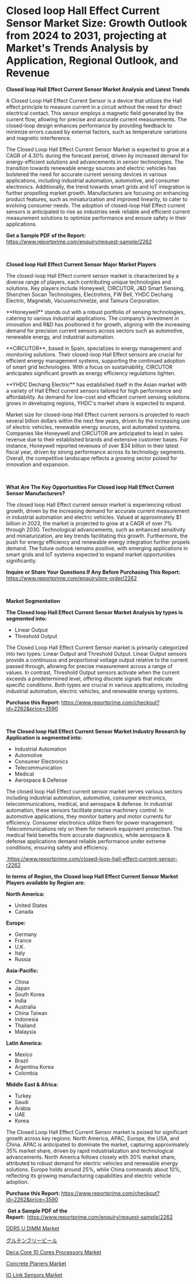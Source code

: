 <p><h1>Closed loop Hall Effect Current Sensor Market Size: Growth Outlook from 2024 to 2031, projecting at Market's Trends Analysis by Application, Regional Outlook, and Revenue</h1></p><p><strong>Closed loop Hall Effect Current Sensor Market Analysis and Latest Trends</strong></p>
<p><p>A Closed Loop Hall Effect Current Sensor is a device that utilizes the Hall effect principle to measure current in a circuit without the need for direct electrical contact. This sensor employs a magnetic field generated by the current flow, allowing for precise and accurate current measurements. The closed-loop design enhances performance by providing feedback to minimize errors caused by external factors, such as temperature variations and magnetic interference.</p><p>The Closed Loop Hall Effect Current Sensor Market is expected to grow at a CAGR of 4.30% during the forecast period, driven by increased demand for energy-efficient solutions and advancements in sensor technologies. The transition towards renewable energy sources and electric vehicles has bolstered the need for accurate current sensing devices in various applications, including industrial automation, automotive, and consumer electronics. Additionally, the trend towards smart grids and IoT integration is further propelling market growth. Manufacturers are focusing on enhancing product features, such as miniaturization and improved linearity, to cater to evolving consumer needs. The adoption of closed-loop Hall Effect current sensors is anticipated to rise as industries seek reliable and efficient current measurement solutions to optimize performance and ensure safety in their applications.</p></p>
<p><strong>Get a Sample PDF of the Report:&nbsp;</strong> <a href="https://www.reportprime.com/enquiry/request-sample/2262">https://www.reportprime.com/enquiry/request-sample/2262</a></p>
<p>&nbsp;</p>
<p><strong>Closed loop Hall Effect Current Sensor Major Market Players</strong></p>
<p><p>The closed-loop Hall Effect current sensor market is characterized by a diverse range of players, each contributing unique technologies and solutions. Key players include Honeywell, CIRCUTOR, J&D Smart Sensing, Shenzhen Socan Technologies, Electrohms, FW Bell, YHDC Dechang Electric, Magnelab, Vacuumschmelze, and Tamura Corporation.</p><p>**Honeywell** stands out with a robust portfolio of sensing technologies, catering to various industrial applications. The company’s investment in innovation and R&D has positioned it for growth, aligning with the increasing demand for precision current sensors across sectors such as automotive, renewable energy, and industrial automation. </p><p>**CIRCUTOR**, based in Spain, specializes in energy management and monitoring solutions. Their closed-loop Hall Effect sensors are crucial for efficient energy management systems, supporting the continued adoption of smart grid technologies. With a focus on sustainability, CIRCUTOR anticipates significant growth as energy efficiency regulations tighten.</p><p>**YHDC Dechang Electric** has established itself in the Asian market with a variety of Hall Effect current sensors tailored for high performance and affordability. As demand for low-cost and efficient current sensing solutions grows in developing regions, YHDC's market share is expected to expand.</p><p>Market size for closed-loop Hall Effect current sensors is projected to reach several billion dollars within the next few years, driven by the increasing use of electric vehicles, renewable energy sources, and automated systems. Companies like Honeywell and CIRCUTOR are anticipated to lead in sales revenue due to their established brands and extensive customer bases. For instance, Honeywell reported revenues of over $34 billion in their latest fiscal year, driven by strong performance across its technology segments. Overall, the competitive landscape reflects a growing sector poised for innovation and expansion.</p></p>
<p>&nbsp;</p>
<p><strong>What Are The Key Opportunities For Closed loop Hall Effect Current Sensor Manufacturers?</strong></p>
<p><p>The closed loop Hall Effect current sensor market is experiencing robust growth, driven by the increasing demand for accurate current measurement in industrial automation and electric vehicles. Valued at approximately $1 billion in 2023, the market is projected to grow at a CAGR of over 7% through 2030. Technological advancements, such as enhanced sensitivity and miniaturization, are key trends facilitating this growth. Furthermore, the push for energy efficiency and renewable energy integration further propels demand. The future outlook remains positive, with emerging applications in smart grids and IoT systems expected to expand market opportunities significantly.</p></p>
<p><strong>Inquire or Share Your Questions If Any Before Purchasing This Report:</strong> <a href="https://www.reportprime.com/enquiry/pre-order/2262">https://www.reportprime.com/enquiry/pre-order/2262</a></p>
<p>&nbsp;</p>
<p><strong>Market Segmentation</strong></p>
<p><strong>The Closed loop Hall Effect Current Sensor Market Analysis by types is segmented into:</strong></p>
<p><ul><li>Linear Output</li><li>Threshold Output</li></ul></p>
<p><p>The Closed Loop Hall Effect Current Sensor market is primarily categorized into two types: Linear Output and Threshold Output. Linear Output sensors provide a continuous and proportional voltage output relative to the current passed through, allowing for precise measurement across a range of values. In contrast, Threshold Output sensors activate when the current exceeds a predetermined level, offering discrete signals that indicate specific conditions. Both types are crucial in various applications, including industrial automation, electric vehicles, and renewable energy systems.</p></p>
<p><strong>Purchase this Report:&nbsp;</strong><a href="https://www.reportprime.com/checkout?id=2262&price=3590">https://www.reportprime.com/checkout?id=2262&price=3590</a></p>
<p>&nbsp;</p>
<p><strong>The Closed loop Hall Effect Current Sensor Market Industry Research by Application is segmented into:</strong></p>
<p><ul><li>Industrial Automation</li><li>Automotive</li><li>Consumer Electronics</li><li>Telecommunication</li><li>Medical</li><li>Aerospace & Defense</li></ul></p>
<p><p>The closed loop Hall Effect current sensor market serves various sectors including industrial automation, automotive, consumer electronics, telecommunications, medical, and aerospace & defense. In industrial automation, these sensors facilitate precise machinery control. In automotive applications, they monitor battery and motor currents for efficiency. Consumer electronics utilize them for power management. Telecommunications rely on them for network equipment protection. The medical field benefits from accurate diagnostics, while aerospace & defense applications demand reliable performance under extreme conditions, ensuring safety and efficiency.</p></p>
<p><a href="https://www.reportprime.com/closed-loop-hall-effect-current-sensor-r2262">&nbsp;https://www.reportprime.com/closed-loop-hall-effect-current-sensor-r2262</a></p>
<p><strong>In terms of Region, the Closed loop Hall Effect Current Sensor Market Players available by Region are:</strong></p>
<p>
    <p> <strong> North America: </strong>
        <ul>
            <li>United States</li>
            <li>Canada</li>
        </ul>
        </p> 
    <p> <strong> Europe: </strong>
        <ul>
            <li>Germany</li>
            <li>France</li>
            <li>U.K.</li>
            <li>Italy</li>
            <li>Russia</li>
        </ul>
        </p> 
    <p> <strong> Asia-Pacific: </strong>
        <ul>
            <li>China</li>
            <li>Japan</li>
            <li>South Korea</li>
            <li>India</li>
            <li>Australia</li>
            <li>China Taiwan</li>
            <li>Indonesia</li>
            <li>Thailand</li>
            <li>Malaysia</li>
        </ul>
        </p> 
    <p> <strong> Latin America: </strong>
        <ul>
            <li>Mexico</li>
            <li>Brazil</li>
            <li>Argentina Korea</li>
            <li>Colombia</li>
        </ul>
        </p> 
    <p> <strong> Middle East & Africa: </strong>
        <ul>
            <li>Turkey</li>
            <li>Saudi</li>
            <li>Arabia</li>
            <li>UAE</li>
            <li>Korea</li>
        </ul>
    </p>
    </p>
<p><p>The Closed Loop Hall Effect Current Sensor market is poised for significant growth across key regions: North America, APAC, Europe, the USA, and China. APAC is anticipated to dominate the market, capturing approximately 35% market share, driven by rapid industrialization and technological advancements. North America follows closely with 30% market share, attributed to robust demand for electric vehicles and renewable energy solutions. Europe holds around 25%, while China commands about 10%, reflecting its growing manufacturing capabilities and electric vehicle adoption.</p></p>
<p><strong>Purchase this Report: </strong><a href="https://www.reportprime.com/checkout?id=2262&price=3590">https://www.reportprime.com/checkout?id=2262&price=3590</a></p>
<p>&nbsp;<strong>Get a Sample PDF of the Report:&nbsp;&nbsp;</strong><a href="https://www.reportprime.com/enquiry/request-sample/2262">https://www.reportprime.com/enquiry/request-sample/2262</a></p>
<p><strong></strong></p>
<p><p><a href="https://github.com/Chiragrp22/Market-Research-Report-List-6/blob/main/ddr5-u-dimm-market.md">DDR5 U DIMM Market</a></p><p><a href="https://medium.com/@uyjtuy6/%E3%82%B0%E3%83%AB%E3%83%86%E3%83%B3%E3%83%95%E3%83%AA%E3%83%BC%E3%83%93%E3%83%BC%E3%83%AB%E3%81%AE%E5%B8%82%E5%A0%B4%E8%A6%8F%E6%A8%A1-%E5%B8%82%E5%A0%B4%E3%82%BB%E3%82%B0%E3%83%A1%E3%83%B3%E3%83%86%E3%83%BC%E3%82%B7%E3%83%A7%E3%83%B3-%E5%B8%82%E5%A0%B4%E5%8B%95%E5%90%91-%E5%8F%8A%E3%81%B32031%E5%B9%B4%E3%81%BE%E3%81%A7%E3%81%AE%E6%88%90%E9%95%B7%E5%88%86%E6%9E%90%E4%BA%88%E6%B8%AC-62d5f9d078d5?postPublishedType=initial">グルテンフリービール</a></p><p><a href="https://medium.com/@michellegbleau0620/navigating-the-global-deca-core-10-cores-processors-market-landscape-trends-forecasts-and-impact-7373dcc82808">Deca Core 10 Cores Processors Market</a></p><p><a href="https://www.linkedin.com/pulse/analyzing-key-drivers-concrete-planers-market-trends-future-5lepe?trackingId=3yoehER5RHqIzX4LGykZog%3D%3D">Concrete Planers Market</a></p><p><a href="https://github.com/MarciaRunte/Market-Research-Report-List-1/blob/main/io-link-sensors-market.md">IO Link Sensors Market</a></p></p>